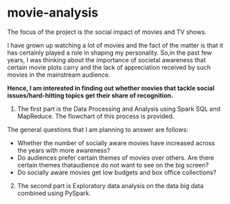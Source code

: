 # movie-analysis
The focus of the project is the social impact of movies and TV shows.

I have grown up watching a lot of movies and the fact of the matter is that it has certainly played a role in shaping my personality. So,in the past few years, I was thinking about the importance of societal awareness that certain movie plots carry and the lack of appreciation received by such movies in the mainstream audience.  

**Hence, I am interested in finding out whether movies that tackle social issues/hard-hitting topics get their share of recognition.**

1. The first part is the Data Processing and Analysis using Spark SQL and MapReduce. The flowchart of this process is provided.

The general questions that I am planning to answer are follows:

- Whether the number of socially aware movies have increased across the years with more awareness?
- Do audiences prefer certain themes of movies over others. Are there certain themes thataudience do not want to see on the big screen?
- Do socially aware movies get low budgets and box office collections?

2. The second part is Exploratory data analysis on the data big data combined using PySpark.
